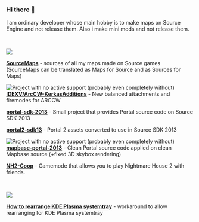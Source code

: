 ### Hi there 👋

I am ordinary developer whose main hobby is to make maps on Source Engine and not release them. Also i make mini mods and not release them.

⠀

![](https://cdn.discordapp.com/attachments/619231812987650059/1098142413433880606/major-projects.png)

**[SourceMaps](https://github.com/URAKOLOUY5/SourceMaps)** - sources of all my maps made on Source games (SourceMaps can be translated as Maps for Source and as Sources for Maps)

![Project with no active support (probably even completely without)](https://cdn.discordapp.com/attachments/619231812987650059/1098140008923275284/old.png) **[IDEXV/ArcCW-KerkasAdditions](https://github.com/IDEXV/ArcCW-KerkasAdditions)** - New balanced attachments and firemodes for ARCCW

**[portal-sdk-2013](https://github.com/URAKOLOUY5/portal-sdk-2013)** - Small project that provides Portal source code on Source SDK 2013

**[portal2-sdk13](https://github.com/URAKOLOUY5/portal2-sdk13)** - Portal 2 assets converted to use in Source SDK 2013

![Project with no active support (probably even completely without)](https://cdn.discordapp.com/attachments/619231812987650059/1098140008923275284/old.png) **[mapbase-portal-2013](https://github.com/URAKOLOUY5/mapbase-portal-2013)** - Clean Portal source code applied on clean Mapbase source (+fixed 3D skybox rendering)

**[NH2-Coop](https://github.com/URAKOLOUY5/NH2-Coop-Release)** - Gamemode that allows you to play Nightmare House 2 with friends.

⠀

![](https://cdn.discordapp.com/attachments/619231812987650059/1098142413677154354/tutorials-to-follow.png)

**[How to rearrange KDE Plasma systemtray](https://github.com/URAKOLOUY5/kde-systemtray-rearrange)** - workaround to allow rearranging for KDE Plasma systemtray
